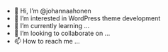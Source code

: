 - 👋 Hi, I’m @johannaahonen
- 👀 I’m interested in WordPress theme development
- 🌱 I’m currently learning ...
- 💞️ I’m looking to collaborate on ...
- 📫 How to reach me ...

<!---
johannaahonen/johannaahonen is a ✨ special ✨ repository because its `README.md` (this file) appears on your GitHub profile.
You can click the Preview link to take a look at your changes.
--->
